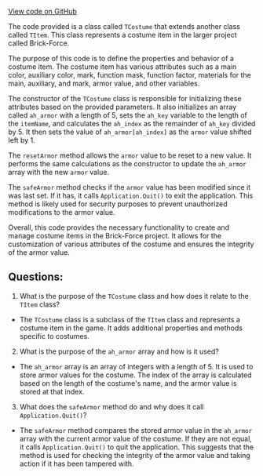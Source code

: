 [View code on GitHub](https://github.com/TieHaxJan/Brick-Force/Assembly-CSharp\TCostume.cs)

The code provided is a class called `TCostume` that extends another class called `TItem`. This class represents a costume item in the larger project called Brick-Force. 

The purpose of this code is to define the properties and behavior of a costume item. The costume item has various attributes such as a main color, auxiliary color, mark, function mask, function factor, materials for the main, auxiliary, and mark, armor value, and other variables. 

The constructor of the `TCostume` class is responsible for initializing these attributes based on the provided parameters. It also initializes an array called `ah_armor` with a length of 5, sets the `ah_key` variable to the length of the `itemName`, and calculates the `ah_index` as the remainder of `ah_key` divided by 5. It then sets the value of `ah_armor[ah_index]` as the `armor` value shifted left by 1. 

The `resetArmor` method allows the `armor` value to be reset to a new value. It performs the same calculations as the constructor to update the `ah_armor` array with the new `armor` value. 

The `safeArmor` method checks if the `armor` value has been modified since it was last set. If it has, it calls `Application.Quit()` to exit the application. This method is likely used for security purposes to prevent unauthorized modifications to the armor value. 

Overall, this code provides the necessary functionality to create and manage costume items in the Brick-Force project. It allows for the customization of various attributes of the costume and ensures the integrity of the armor value.
## Questions: 
 1. What is the purpose of the `TCostume` class and how does it relate to the `TItem` class? 
- The `TCostume` class is a subclass of the `TItem` class and represents a costume item in the game. It adds additional properties and methods specific to costumes.

2. What is the purpose of the `ah_armor` array and how is it used? 
- The `ah_armor` array is an array of integers with a length of 5. It is used to store armor values for the costume. The index of the array is calculated based on the length of the costume's name, and the armor value is stored at that index.

3. What does the `safeArmor` method do and why does it call `Application.Quit()`? 
- The `safeArmor` method compares the stored armor value in the `ah_armor` array with the current armor value of the costume. If they are not equal, it calls `Application.Quit()` to quit the application. This suggests that the method is used for checking the integrity of the armor value and taking action if it has been tampered with.
